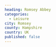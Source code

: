 ```yaml
---
heading: Romsey Abbey
categories:
  - Leisure
city: Romsey
county: Hampshire
country: UK
published: false
---
```

